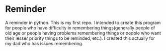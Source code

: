 # Reminder
A reminder in python. This is my first repo. I intended to create this program for people who have difficulty in remembering things(generally people of old age or people having problems remembering things or people who want their lesser priority things to be reminded, etc.). I created this actually for my dad who has issues remembering.  
